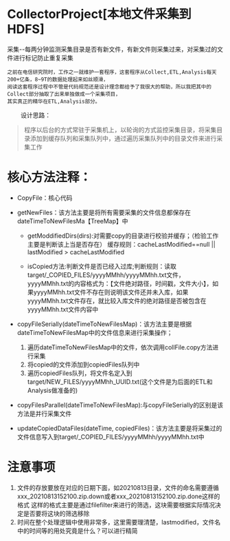 # CollectorProject[本地文件采集到HDFS]
采集--每两分钟监测采集目录是否有新文件，有新文件则采集过来，对采集过的文件进行标记防止重复采集
  
  
    之前在电信研究院时，工作之一就维护一套程序，这套程序从Collect,ETL,Analysis每天200+亿条，8~9T的数据处理起来如丝顺滑，
    阅读这套程序过程中不管是代码规范还是设计理念都给予了我很大的帮助，所以我把其中的Collect部分抽取了出来单独做成一个采集项目，
    其实真正的精华在ETL,Analysis部分。
    
    
设计思路：
>程序以后台的方式常驻于采集机上，以轮询的方式监控采集目录，将采集目录添加到缓存队列和采集队列中，通过遍历采集队列中的目录文件来进行采集工作


 # 核心方法注释：
* CopyFile：核心代码
 
* getNewFiles：该方法主要是将所有需要采集的文件信息都保存在dateTimeToNewFilesMa【TreeMap】中

  * getModdifiedDirs(dirs):对需要copy的目录进行校验并缓存；（检验工作主要是判断该上当是否存在）
缓存规则：cacheLastModified==null || lastModified > cacheLastModified

  * isCopied方法:判断文件是否已经入过库;判断规则：读取target/_COPIED_FILES/yyyyMMhh/yyyyMMhh.txt文件，yyyyMMhh.txt的内容格式为：【文件绝对路径，时间戳，文件大小】，如果yyyyMMhh.txt文件不存在则说明该文件还并未入库，如果yyyyMMhh.txt文件存在，就比较入库文件的绝对路径是否被包含在yyyyMMhh.txt文件内容中
  
  
* copyFileSerially(dateTimeToNewFilesMap)：该方法主要是根据dateTimeToNewFilesMap中的文件信息来进行采集操作；
  1. 遍历dateTimeToNewFilesMap中的文件，依次调用collFile.copy方法进行采集
  2. 将copied的文件添加到copiedFiles队列中
  3. 遍历copiedFiles队列，将文件名定入到target/NEW_FILES/yyyyMMhh_UUID.txt(这个文件是为后面的ETL和Analysis做准备的)

* copyFilesParallel(dateTimeToNewFilesMap):与copyFileSerially的区别是该方法是并行采集文件


*  updateCopiedDataFiles(dateTime, copiedFiles)：该方法主要是将采集过的文件信息写入到target/_COPIED_FILES/yyyyMMhh/yyyyMMhh.txt中


# 注意事项

1. 文件的存放要放在对应的日期下面，如20210813目录，文件的命名需要遵循xxx_20210813152100.zip.down或者xxx_20210813152100.zip.done这样的格式
这样的格式主要是通过filefilter来进行的筛选，这块需要根据实际情况决定是否要将这块的筛选移除
2. 时间在整个处理逻辑中使用非常多，这里需要理清楚，lastmodified，文件名中的时间等的用处究竟是什么？可以进行精简